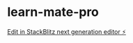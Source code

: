 # learn-mate-pro

[Edit in StackBlitz next generation editor ⚡️](https://stackblitz.com/~/github.com/CaoYuhaoCarl/learn-mate-pro)